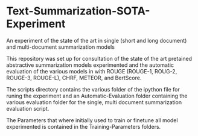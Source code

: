 # Text-Summarization-SOTA-Experiment
An experiment of the state of the art in single (short and long document) and multi-document summarization models 

This repository was set up for consultation of the state of the art pretained abstractive summarization models experimented and the automatic evaluation of the various models in with ROUGE (ROUGE-1, ROUG-2, ROUGE-3, ROUGE-L), CHRF, METEOR, and BertScore.

The scripts directory contains the various folder of the ipython file for runing the experiment and an Automatic-Evaluation folder containing the various evaluation folder for the single, multi document summarization evaluation script. 

The Parameters that where initially used to train or finetune all model experimented is contained in the Training-Parameters folders.
